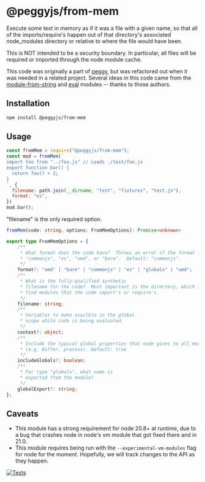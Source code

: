 # @peggyjs/from-mem

Execute some text in memory as if it was a file with a given name, so that all
of the imports/require's happen out of that directory's associated
node_modules directory or relative to where the file would have been.

This is NOT intended to be a security boundary.  In particular, all files
will be required or imported through the node module cache.

This code was originally a part of [peggy](https://peggyjs.org/), but was
refactored out when it was needed in a related project.  Several ideas in this
code came from the
[module-from-string](https://github.com/exuanbo/module-from-string) and
[eval](https://github.com/pierrec/node-eval) modules -- thanks to those authors.

## Installation

```sh
npm install @peggyjs/from-mem
```

## Usage

```js
const fromMem = require("@peggyjs/from-mem");
const mod = fromMem(`
import foo from "../foo.js" // Loads ./test/foo.js
export function bar() {
  return foo() + 2;
}
`, {
  filename: path.join(__dirname, "test", "fixtures", "test.js"),
  format: "es",
})
mod.bar();
```

"filename" is the only required option.

```ts
fromMem(code: string, options: FromMemOptions): Promise<unknown>

export type FromMemOptions = {
    /**
     * What format does the code have?  Throws an error if the format is not
     * "commonjs", "es", "umd", or "bare".  Default: "commonjs".
     */
    format?: "amd" | "bare" | "commonjs" | "es" | "globals" | "umd";
    /**
     * What is the fully-qualified synthetic
     * filename for the code?  Most important is the directory, which is used to
     * find modules that the code import's or require's.
     */
    filename: string;
    /**
     * Variables to make availble in the global
     * scope while code is being evaluated.
     */
    context?: object;
    /**
     * Include the typical global properties that node gives to all modules.  
     * (e.g. Buffer, process). Default: true
     */
    includeGlobals?: boolean;
    /**
     * For type "globals", what name is
     * exported from the module?
     */
    globalExport?: string;
};
```

## Caveats

- This module has a strong requirement for node 20.8+ at runtime, due to a bug
that crashes node in node's vm module that got fixed there and in 21.0.
- This module requires being run with the `--experimental-vm-modules` flag
for node for the moment.  Hopefully, we will track changes to the API as they
happen.

[![Tests](https://github.com/peggyjs/from-mem/actions/workflows/node.js.yml/badge.svg)](https://github.com/peggyjs/from-mem/actions/workflows/node.js.yml)
